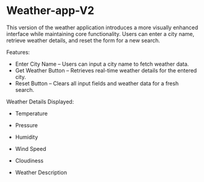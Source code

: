 # Weather-app-V2
This version of the weather application introduces a more visually enhanced interface while maintaining core functionality. Users can enter a city name, retrieve weather details, and reset the form for a new search.

Features:
- Enter City Name – Users can input a city name to fetch weather data.
- Get Weather Button – Retrieves real-time weather details for the entered city.
- Reset Button – Clears all input fields and weather data for a fresh search.

Weather Details Displayed:

- Temperature

- Pressure

- Humidity

- Wind Speed

- Cloudiness

- Weather Description
